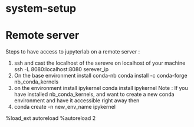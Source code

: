 # system-setup
# Remote server 
Steps to have access to jupyterlab on a remote server :
1. ssh and cast the localhost of the serevre on localhost of your machine
 ssh -L 8080:localhost:8080 serever_ip
2. On the base environment install conda-nb
 conda install -c conda-forge nb_conda_kernels
3. on the environment install ipykernel
 conda install ipykernel
Note : If you have installed nb_conda_kernels, and want to create a new conda environment and have it accessible right away then
4. conda create -n new_env_name ipykernel





%load_ext autoreload
%autoreload 2
